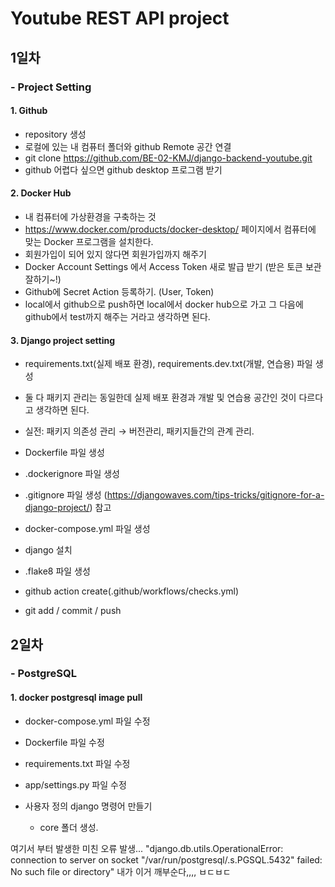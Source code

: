 # Youtube REST API project

## 1일차
### - Project Setting
#### 1. Github
- repository 생성
- 로컬에 있는 내 컴퓨터 폴더와 github Remote 공간 연결
- git clone https://github.com/BE-02-KMJ/django-backend-youtube.git
- github 어렵다 싶으면 github desktop 프로그램 받기

#### 2. Docker Hub
- 내 컴퓨터에 가상환경을 구축하는 것
- https://www.docker.com/products/docker-desktop/ 페이지에서 컴퓨터에 맞는 Docker 프로그램을 설치한다.
- 회원가입이 되어 있지 않다면 회원가입까지 해주기
- Docker Account Settings 에서 Access Token 새로 발급 받기 (받은 토큰 보관 잘하기~!)
- Github에 Secret Action 등록하기. (User, Token)
- local에서 github으로 push하면 local에서 docker hub으로 가고 그 다음에 github에서 test까지 해주는 거라고 생각하면 된다.

#### 3. Django project setting
- requirements.txt(실제 배포 환경),  requirements.dev.txt(개발, 연습용) 파일 생성
- 둘 다 패키지 관리는 동일한데 실제 배포 환경과 개발 및 연습용 공간인 것이 다르다고 생각하면 된다.
- 실전: 패키지 의존성 관리 → 버전관리, 패키지들간의 관계 관리.

- Dockerfile 파일 생성
- .dockerignore 파일 생성
- .gitignore 파일 생성
(https://djangowaves.com/tips-tricks/gitignore-for-a-django-project/) 참고

- docker-compose.yml 파일 생성
- django 설치
- .flake8 파일 생성

- github action create(.github/workflows/checks.yml)
- git add / commit / push

## 2일차
### - PostgreSQL
#### 1. docker postgresql image pull
- docker-compose.yml 파일 수정
- Dockerfile 파일 수정
- requirements.txt 파일 수정
- app/settings.py 파일 수정

- 사용자 정의 django 명령어 만들기 
  - core 폴더 생성.

여기서 부터 발생한 미친 오류 발생...
"django.db.utils.OperationalError: connection to server on socket "/var/run/postgresql/.s.PGSQL.5432" failed: No such file or directory"
내가 이거 깨부순다,,,, ㅂㄷㅂㄷ